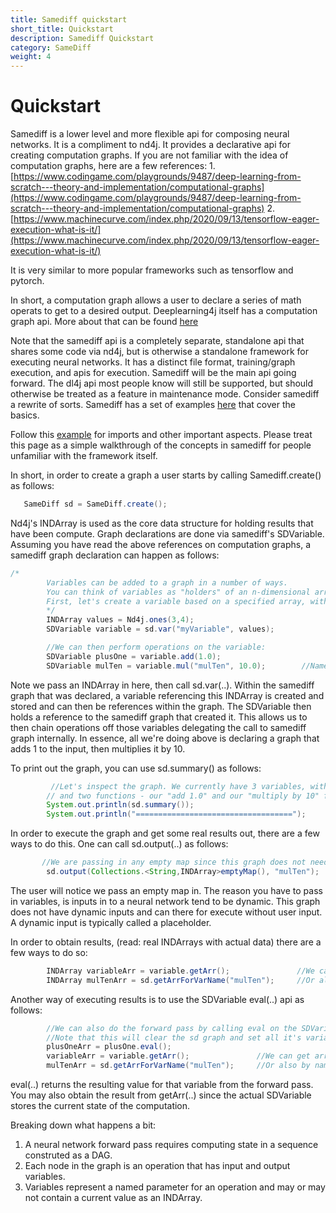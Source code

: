 ```yaml
---
title: Samediff quickstart
short_title: Quickstart
description: Samediff Quickstart
category: SameDiff
weight: 4
---
```


# Quickstart

Samediff is a lower level and more flexible api for composing neural networks. It is a compliment to nd4j. It provides a declarative api for creating computation graphs. If you are not familiar with the idea of computation graphs, here are a few references: 1. [https://www.codingame.com/playgrounds/9487/deep-learning-from-scratch---theory-and-implementation/computational-graphs](https://www.codingame.com/playgrounds/9487/deep-learning-from-scratch---theory-and-implementation/computational-graphs) 2. [https://www.machinecurve.com/index.php/2020/09/13/tensorflow-eager-execution-what-is-it/](https://www.machinecurve.com/index.php/2020/09/13/tensorflow-eager-execution-what-is-it/)

It is very similar to more popular frameworks such as tensorflow and pytorch.

In short, a computation graph allows a user to declare a series of math operats to get to a desired output. Deeplearning4j itself has a computation graph api. More about that can be found [here](../models/computationgraph)

Note that the samediff api is a completely separate, standalone api that shares some code via nd4j, but is otherwise a standalone framework for executing neural networks. It has a distinct file format, training/graph execution, and apis for execution. Samediff will be the main api going forward. The dl4j api most people know will still be supported, but should otherwise be treated as a feature in maintenance mode. Consider samediff a rewrite of sorts. Samediff has a set of examples [here](https://github.com/eclipse/deeplearning4j-examples/tree/master/samediff-examples) that cover the basics.

Follow this [example](https://github.com/eclipse/deeplearning4j-examples/blob/master/samediff-examples/src/main/java/org/nd4j/examples/samediff/quickstart/basics/Ex1_SameDiff_Basics.java) for imports and other important aspects. Please treat this page as a simple walkthrough of the concepts in samediff for people unfamiliar with the framework itself.

In short, in order to create a graph a user starts by calling Samediff.create\(\) as follows:

```java
   SameDiff sd = SameDiff.create();
```

Nd4j's INDArray is used as the core data structure for holding results that have been compute. Graph declarations are done via samediff's SDVariable. Assuming you have read the above references on computation graphs, a samediff graph declaration can happen as follows:

```java
/*
        Variables can be added to a graph in a number of ways.
        You can think of variables as "holders" of an n-dimensional array - specifically, an ND4J INDArray
        First, let's create a variable based on a specified array, with the name "myVariable"
        */
        INDArray values = Nd4j.ones(3,4);
        SDVariable variable = sd.var("myVariable", values);

        //We can then perform operations on the variable:
        SDVariable plusOne = variable.add(1.0);                               //Name: automatically generated as "add"
        SDVariable mulTen = variable.mul("mulTen", 10.0);        //Name: Defined to be "mulTen"
```

Note we pass an INDArray in here, then call sd.var\(..\). Within the samediff graph that was declared, a variable referencing this INDArray is created and stored and can then be references within the graph. The SDVariable then holds a reference to the samediff graph that created it. This allows us to then chain operations off those variables delegating the call to samediff graph internally. In essence, all we're doing above is declaring a graph that adds 1 to the input, then multiplies it by 10.

To print out the graph, you can use sd.summary\(\) as follows:

```java
         //Let's inspect the graph. We currently have 3 variables, with names "myVariable", "add", and "mulTen",
        // and two functions - our "add 1.0" and our "multiply by 10" functions. These are shown in the summary:
        System.out.println(sd.summary());
        System.out.println("===================================");
```

In order to execute the graph and get some real results out, there are a few ways to do this. One can call sd.output\(..\) as follows:

```java
       //We are passing in any empty map since this graph does not need any inputs for the forward pass
        sd.output(Collections.<String,INDArray>emptyMap(), "mulTen");
```

The user will notice we pass an empty map in. The reason you have to pass in variables, is inputs in to a neural network tend to be dynamic. This graph does not have dynamic inputs and can there for execute without user input. A dynamic input is typically called a placeholder.

In order to obtain results, \(read: real INDArrays with actual data\) there are a few ways to do so:

```java
        INDArray variableArr = variable.getArr();               //We can get arrays directly from the variables
        INDArray mulTenArr = sd.getArrForVarName("mulTen");     //Or also by name, from the Samediff instance
```

Another way of executing results is to use the SDVariable eval\(..\) api as follows:

```java
        //We can also do the forward pass by calling eval on the SDVariable directly.
        //Note that this will clear the sd graph and set all it's variable arrays that are not on the path of the forward pass to null
        plusOneArr = plusOne.eval();
        variableArr = variable.getArr();               //We can get arrays directly from the variables
        mulTenArr = sd.getArrForVarName("mulTen");     //Or also by name, from the Samediff instance
```

eval\(..\) returns the resulting value for that variable from the forward pass. You may also obtain the result from getArr\(..\) since the actual SDVariable stores the current state of the computation.

Breaking down what happens a bit:

1. A neural network forward pass requires computing state in a sequence construted as a DAG.
2. Each node in the graph is an operation that has input and output variables. 
3. Variables represent a named parameter for an operation and may or may not contain a current value as an INDArray.

